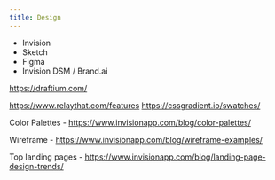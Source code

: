 ```yaml
---
title: Design
---
```


- Invision
- Sketch
- Figma
- Invision DSM / Brand.ai



https://draftium.com/


https://www.relaythat.com/features
https://cssgradient.io/swatches/



Color Palettes - https://www.invisionapp.com/blog/color-palettes/

Wireframe - https://www.invisionapp.com/blog/wireframe-examples/

Top landing pages - https://www.invisionapp.com/blog/landing-page-design-trends/
